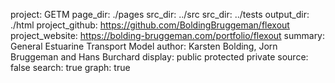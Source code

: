 project: GETM
page_dir: ./pages
src_dir: ../src
src_dir: ../tests
output_dir: ./html
project_github: https://github.com/BoldingBruggeman/flexout
project_website: https://bolding-bruggeman.com/portfolio/flexout
summary: General Estuarine Transport Model
author: Karsten Bolding, Jorn Bruggeman and Hans Burchard
display: public
         protected
         private
source: false
search: true
graph: true


